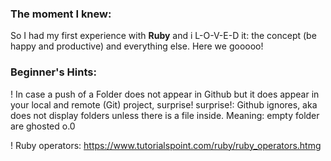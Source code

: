 ### **The moment I knew:**

So I had my first experience with **Ruby** and i L-O-V-E-D it: the concept (be happy and productive) and everything else.
Here we gooooo!

### **Beginner's Hints:**

! In case a push of a Folder does not appear in Github but it does appear in your local and remote (Git) project, surprise! surprise!: Github ignores, aka does not display folders unless there is a file inside. Meaning: empty folder are ghosted o.0

! Ruby operators: https://www.tutorialspoint.com/ruby/ruby_operators.htmg
